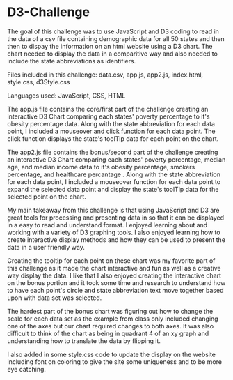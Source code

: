 # D3-Challenge

The goal of this challenge was to use JavaScript and D3 coding to read in the data of a csv file containing demographic data for all 50 states and then then to dispay the information on an html website using a D3 chart. The chart needed to display the data in a comparitive way and also needed to include the state abbreviations as identifiers. 

Files included in this challenge: data.csv, app.js, app2.js, index.html, style.css, d3Style.css

Languages used: JavaScript, CSS, HTML

The app.js file contains the core/first part of the challenge creating an interactive D3 Chart comparing each states' poverty percentage to it's obesity percentage data. Along with the state abbreviation for each data point, I included a mouseover and click function for each data point. The click function displays the state's toolTip data for each point on the chart. 


The app2.js file contains the bonus/second part of the challenge creating an interactive D3 Chart comparing each states' poverty percentage, median age, and median income data to it's obesity percentage, smokers percentage, and healthcare percantage . Along with the state abbreviation for each data point, I included a mouseover function for each data point to expand the selected data point and display the state's toolTip data for the selected point on the chart.

My main takeaway from this challenge is that using JavaScript and D3 are great tools for processing and presenting data in so that it can be displayed in a easy to read and understand format. I enjoyed learning about and working with a variety of D3 graphing tools. I also enjoyed learning how to create interactive display methods and how they can be used to present the data in a user friendly way.

Creating the tooltip for each point on these chart was my favorite part of this challenge as it made the chart interactive and fun as well as a creative way display the data. I like that I also enjoyed creating the interactive chart on the bonus portion and it took some time and research to understand how to have each point's circle and state abbreviation text move together based upon with data set was selected. 

The hardest part of the bonus chart was figuring out how to change the scale for each data set as the example from class only included changing one of the axes but our chart required changes to both axes. It was also difficult to think of the chart as being in quadrant 4 of an xy graph and understanding how to translate the data by flipping it. 

I also added in some style.css code to update the display on the website including font on coloring to give the site some uniqueness and to be more eye catching.